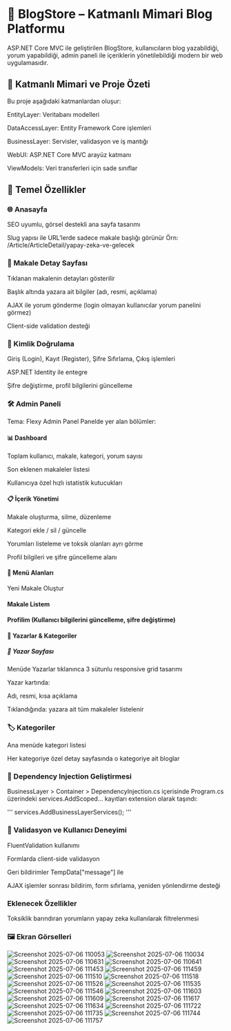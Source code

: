 # 📰 BlogStore – Katmanlı Mimari Blog Platformu
ASP.NET Core MVC ile geliştirilen BlogStore, kullanıcıların blog yazabildiği, yorum yapabildiği, admin paneli ile içeriklerin yönetilebildiği modern bir web uygulamasıdır.

## 📌 Katmanlı Mimari ve Proje Özeti
Bu proje aşağıdaki katmanlardan oluşur:

EntityLayer: Veritabanı modelleri

DataAccessLayer: Entity Framework Core işlemleri

BusinessLayer: Servisler, validasyon ve iş mantığı

WebUI: ASP.NET Core MVC arayüz katmanı

ViewModels: Veri transferleri için sade sınıflar

## 🚀 Temel Özellikler
### 🌐 Anasayfa
SEO uyumlu, görsel destekli ana sayfa tasarımı

Slug yapısı ile URL’lerde sadece makale başlığı görünür
Örn: /Article/ArticleDetail/yapay-zeka-ve-gelecek

### 📄 Makale Detay Sayfası
Tıklanan makalenin detayları gösterilir

Başlık altında yazara ait bilgiler (adı, resmi, açıklama)

AJAX ile yorum gönderme (login olmayan kullanıcılar yorum panelini görmez)

Client-side validation desteği

### 🔐 Kimlik Doğrulama
Giriş (Login), Kayıt (Register), Şifre Sıfırlama, Çıkış işlemleri

ASP.NET Identity ile entegre

Şifre değiştirme, profil bilgilerini güncelleme

### 🛠️ Admin Paneli
Tema: Flexy Admin Panel
Panelde yer alan bölümler:

#### 📊 Dashboard
Toplam kullanıcı, makale, kategori, yorum sayısı

Son eklenen makaleler listesi

Kullanıcıya özel hızlı istatistik kutucukları

#### 📋 İçerik Yönetimi
Makale oluşturma, silme, düzenleme

Kategori ekle / sil / güncelle

Yorumları listeleme ve toksik olanları ayrı görme

Profil bilgileri ve şifre güncelleme alanı

#### 🧩 Menü Alanları
Yeni Makale Oluştur

#### Makale Listem

#### Profilim (Kullanıcı bilgilerini güncelleme, şifre değiştirme)

#### 👥 Yazarlar & Kategoriler

##### 👤 Yazar Sayfası
Menüde Yazarlar tıklanınca 3 sütunlu responsive grid tasarımı

Yazar kartında:

Adı, resmi, kısa açıklama

Tıklandığında: yazara ait tüm makaleler listelenir

### 🏷️ Kategoriler
Ana menüde kategori listesi

Her kategoriye özel detay sayfasında o kategoriye ait bloglar

### 🧠 Dependency Injection Geliştirmesi
BusinessLayer > Container > DependencyInjection.cs içerisinde
Program.cs üzerindeki services.AddScoped... kayıtları extension olarak taşındı:

''' services.AddBusinessLayerServices(); '''

### 🧪 Validasyon ve Kullanıcı Deneyimi
FluentValidation kullanımı

Formlarda client-side validasyon

Geri bildirimler TempData["message"] ile

AJAX işlemler sonrası bildirim, form sıfırlama, yeniden yönlendirme desteği

### Eklenecek Özellikler

 Toksiklik barındıran yorumların yapay zeka kullanılarak filtrelenmesi
 
### 🖼️ Ekran Görselleri 
![Screenshot 2025-07-06 110053](https://github.com/user-attachments/assets/ded68c43-47ed-4617-ab37-e6d1e7bd2217)
![Screenshot 2025-07-06 110034](https://github.com/user-attachments/assets/f78a4a4b-897e-4d6d-8406-c20199451f7c)
![Screenshot 2025-07-06 110631](https://github.com/user-attachments/assets/e2dfe3fb-7c3e-4000-bfa7-3b27c0c0490b)
![Screenshot 2025-07-06 110641](https://github.com/user-attachments/assets/6867f626-6eb6-41d0-859b-37ff11945b71)
![Screenshot 2025-07-06 111453](https://github.com/user-attachments/assets/5c55743c-205c-4c5c-b1d3-7df3a0334ca8)
![Screenshot 2025-07-06 111459](https://github.com/user-attachments/assets/424d5cfd-d1b6-48e4-b009-88fc1a607460)
![Screenshot 2025-07-06 111510](https://github.com/user-attachments/assets/4dada259-9b40-424b-8fdf-e9fc3444121e)
![Screenshot 2025-07-06 111518](https://github.com/user-attachments/assets/02deb7c8-a677-4359-a723-677f99b5c0c0)
![Screenshot 2025-07-06 111526](https://github.com/user-attachments/assets/6f870631-17e2-48d5-8cc7-b4a41ec85694)
![Screenshot 2025-07-06 111535](https://github.com/user-attachments/assets/56f13fc9-4e52-4058-a57c-28d53d3f9754)
![Screenshot 2025-07-06 111546](https://github.com/user-attachments/assets/38f6cfe4-1ac9-4b5d-8391-d20c1511b303)
![Screenshot 2025-07-06 111603](https://github.com/user-attachments/assets/ff68e9ab-772a-423d-b0bb-4490e0ec3030)
![Screenshot 2025-07-06 111609](https://github.com/user-attachments/assets/bc14a1df-5a63-4b0d-b2de-a712efdfc609)
![Screenshot 2025-07-06 111617](https://github.com/user-attachments/assets/65e6087e-96e8-4806-b180-5b0ecfb54d01)
![Screenshot 2025-07-06 111634](https://github.com/user-attachments/assets/a11dc4ab-6c42-46d0-9b3e-797e9af6cb97)
![Screenshot 2025-07-06 111722](https://github.com/user-attachments/assets/134f365b-27a3-4e56-9dbd-20c51545d074)
![Screenshot 2025-07-06 111735](https://github.com/user-attachments/assets/4fe1c241-b908-401c-aa4b-6b7bc2b1522c)
![Screenshot 2025-07-06 111744](https://github.com/user-attachments/assets/08d5bde7-ddaa-4f54-8005-8ca39276c76f)
![Screenshot 2025-07-06 111757](https://github.com/user-attachments/assets/9a554b44-3041-43c0-82bf-5575621ba33f)
